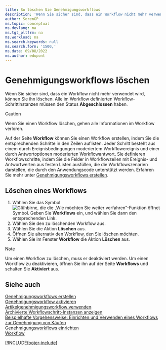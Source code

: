 ```yaml
---
title: So löschen Sie Genehmigungsworkflows
description: 'Wenn Sie sicher sind, dass ein Workflow nicht mehr verwendet wird, können Sie ihn löschen. Alle im Workflow definierten Workflow-Schrittinstanzen müssen den Status **Erledigt** haben.'
author: SorenGP
ms.topic: conceptual
ms.devlang: na
ms.tgt_pltfrm: na
ms.workload: na
ms.search.keywords: null
ms.search.form: '1500,'
ms.date: 09/08/2022
ms.author: edupont
---
```

# <a name="delete-approval-workflows"></a><a name="delete-approval-workflows"></a>Genehmigungsworkflows löschen

Wenn Sie sicher sind, dass ein Workflow nicht mehr verwendet wird, können Sie ihn löschen. Alle im Workflow definierten Workflow-Schrittinstanzen müssen den Status **Abgeschlossen** haben.

> [!CAUTION]
> Wenn Sie einen Workflow löschen, gehen alle Informationen im Workflow verloren.

Auf der Seite **Workflow** können Sie einen Workflow erstellen, indem Sie die entsprechenden Schritte in den Zeilen auflisten. Jeder Schritt besteht aus einem durch Ereignisbedingungen moderiertem Workflowereignis und einer durch Antwortoptionen moderierten Workflowantwort. Sie definieren Workflowschritte, indem Sie die Felder in Workflowzeilen mit Ereignis- und Antwortwerten aus festen Listen ausfüllen, die die Workflowszenarien darstellen, die durch den Anwendungscode unterstützt werden. Erfahren Sie mehr unter [Genehmigungsworkflows erstellen](across-how-to-create-workflows.md).

## <a name="delete-a-workflow"></a><a name="delete-a-workflow"></a>Löschen eines Workflows

1. Wählen Sie das Symbol ![Glühbirne, die die „Wie möchten Sie weiter verfahren“-Funktion öffnet](media/ui-search/search_small.png "Wie möchten Sie weiter verfahren?") Symbol. Geben Sie **Workflows** ein, und wählen Sie dann den entsprechenden Link.
2. Wählen Sie den zu löschenden Workflow aus.
3. Wählen Sie die Aktion **Löschen** aus.
4. Öffnen Sie alternativ den Workflow, den Sie löschen möchten.
5. Wählen Sie im Fenster **Workflow** die Aktion **Löschen** aus.

> [!NOTE]
> Um einen Workflow zu löschen, muss er deaktiviert werden. Um einen Workflow zu deaktivieren, öffnen Sie ihn auf der Seite **Workflows** und schalten Sie **Aktiviert** aus.

## <a name="see-also"></a><a name="see-also"></a>Siehe auch

[Genehmigungsworkflows erstellen](across-how-to-create-workflows.md)  
[Genehmigungsworkflow aktivieren](across-how-to-enable-workflows.md)  
[Artikelgenehmigungsworkflow verwenden](across-use-workflows.md)  
[Archivierte Workflowschritt-Instanzen anzeigen](across-how-to-view-archived-workflow-step-instances.md)  
[Beispielhafte Vorgehensweise: Einrichten und Verwenden eines Workflows zur Genehmigung von Käufen](walkthrough-setting-up-and-using-a-purchase-approval-workflow.md)  
[Genehmigungsworkflows einrichten](across-set-up-workflows.md)  
[Workflow](across-workflow.md)  

[!INCLUDE[footer-include](includes/footer-banner.md)]

